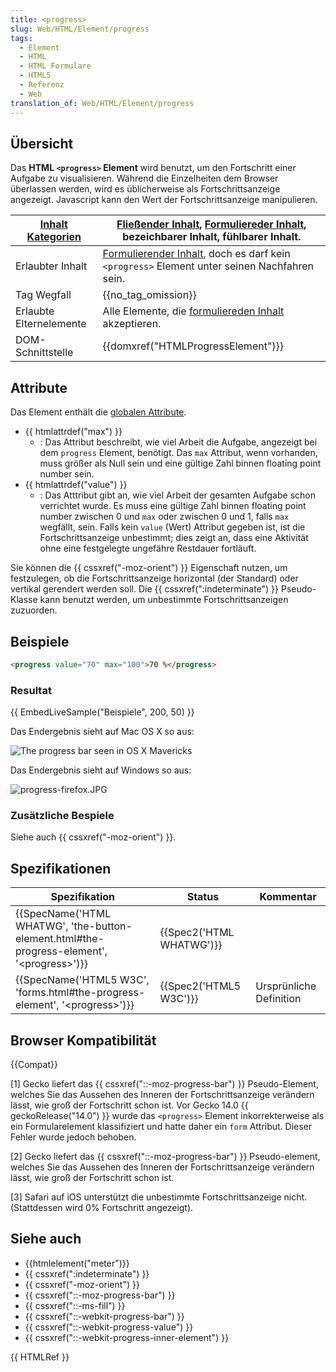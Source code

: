 ```yaml
---
title: <progress>
slug: Web/HTML/Element/progress
tags:
  - Element
  - HTML
  - HTML Formulare
  - HTML5
  - Referenz
  - Web
translation_of: Web/HTML/Element/progress
---
```

## Übersicht

Das **HTML `<progress>` Element** wird benutzt, um den Fortschritt einer Aufgabe zu visualisieren. Während die Einzelheiten dem Browser überlassen werden, wird es üblicherweise als Fortschrittsanzeige angezeigt. Javascript kann den Wert der Fortschrittsanzeige manipulieren.

| [Inhalt Kategorien](/de/docs/Web/HTML/Content_categories "HTML/Content_categories") | [Fließender Inhalt](/de/docs/Web/HTML/Content_categories#Flow_content "HTML/Content categories#Flow content"), [Formuliereder Inhalt](/de/docs/Web/HTML/Content_categories#Phrasing_content "HTML/Content_categories#Phrasing_content"), bezeichbarer Inhalt, fühlbarer Inhalt. |
| ----------------------------------------------------------------------------------- | ------------------------------------------------------------------------------------------------------------------------------------------------------------------------------------------------------------------------------------------------------------------------------- |
| Erlaubter Inhalt                                                                    | [Formulierender Inhalt](/de/docs/Web/HTML/Content_categories#Phrasing_content "HTML/Content_categories#Phrasing_content"), doch es darf kein `<progress>` Element unter seinen Nachfahren sein.                                                                                 |
| Tag Wegfall                                                                         | {{no_tag_omission}}                                                                                                                                                                                                                                                        |
| Erlaubte Elternelemente                                                             | Alle Elemente, die [formuliereden Inhalt](/de/docs/Web/HTML/Content_categories#Phrasing_content "HTML/Content_categories#Phrasing_content") akzeptieren.                                                                                                                        |
| DOM-Schnittstelle                                                                   | {{domxref("HTMLProgressElement")}}                                                                                                                                                                                                                                    |

## Attribute

Das Element enthält die [globalen Attribute](/de/docs/Web/HTML/Global_attributes "HTML/Global attributes").

- {{ htmlattrdef("max") }}
  - : Das Attribut beschreibt, wie viel Arbeit die Aufgabe, angezeigt bei dem `progress` Element, benötigt. Das `max` Attribut, wenn vorhanden, muss größer als Null sein und eine gültige Zahl binnen floating point number sein.
- {{ htmlattrdef("value") }}
  - : Das Atttribut gibt an, wie viel Arbeit der gesamten Aufgabe schon verrichtet wurde. Es muss eine gültige Zahl binnen floating point number zwischen 0 und `max` oder zwischen 0 und 1, falls `max` wegfällt, sein. Falls kein `value` (Wert) Attribut gegeben ist, ist die Fortschrittsanzeige unbestimmt; dies zeigt an, dass eine Aktivität ohne eine festgelegte ungefähre Restdauer fortläuft.

Sie können die {{ cssxref("-moz-orient") }} Eigenschaft nutzen, um festzulegen, ob die Fortschrittsanzeige horizontal (der Standard) oder vertikal gerendert werden soll. Die {{ cssxref(":indeterminate") }} Pseudo-Klasse kann benutzt werden, um unbestimmte Fortschrittsanzeigen zuzuorden.

## Beispiele

```html
<progress value="70" max="100">70 %</progress>
```

### Resultat

{{ EmbedLiveSample("Beispiele", 200, 50) }}

Das Endergebnis sieht auf Mac OS X so aus:

![The progress bar seen in OS X Mavericks](https://mdn.mozillademos.org/files/6863/Screenshot%202014-01-30%2011.14.30.png)

Das Endergebnis sieht auf Windows so aus:

![progress-firefox.JPG](/@api/deki/files/6031/=progress-firefox.JPG)

### Zusätzliche Bespiele

Siehe auch {{ cssxref("-moz-orient") }}.

## Spezifikationen

| Spezifikation                                                                                                                    | Status                           | Kommentar               |
| -------------------------------------------------------------------------------------------------------------------------------- | -------------------------------- | ----------------------- |
| {{SpecName('HTML WHATWG', 'the-button-element.html#the-progress-element', '&lt;progress&gt;')}} | {{Spec2('HTML WHATWG')}} |                         |
| {{SpecName('HTML5 W3C', 'forms.html#the-progress-element', '&lt;progress&gt;')}}                     | {{Spec2('HTML5 W3C')}}     | Ursprünliche Definition |

## Browser Kompatibilität

{{Compat}}

\[1] Gecko liefert das {{ cssxref("::-moz-progress-bar") }} Pseudo-Element, welches Sie das Aussehen des Inneren der Fortschrittsanzeige verändern lässt, wie groß der Fortschritt schon ist.
Vor Gecko 14.0 {{ geckoRelease("14.0") }} wurde das `<progress>` Element inkorrekterweise als ein Formularelement klassifiziert und hatte daher ein `form` Attribut. Dieser Fehler wurde jedoch behoben.

\[2] Gecko liefert das {{ cssxref("::-moz-progress-bar") }} Pseudo-element, welches Sie das Aussehen des Inneren der Fortschrittsanzeige verändern lässt, wie groß der Fortschritt schon ist.

\[3] Safari auf iOS unterstützt die unbestimmte Fortschrittsanzeige nicht. (Stattdessen wird 0% Fortschritt angezeigt).

## Siehe auch

- {{htmlelement("meter")}}
- {{ cssxref(":indeterminate") }}
- {{ cssxref("-moz-orient") }}
- {{ cssxref("::-moz-progress-bar") }}
- {{ cssxref("::-ms-fill") }}
- {{ cssxref("::-webkit-progress-bar") }}
- {{ cssxref("::-webkit-progress-value") }}
- {{ cssxref("::-webkit-progress-inner-element") }}

{{ HTMLRef }}
